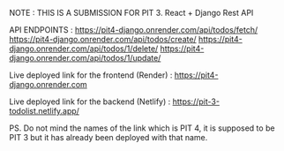 NOTE : THIS IS A SUBMISSION FOR PIT 3. React + Django Rest API

API ENDPOINTS : 
https://pit4-django.onrender.com/api/todos/fetch/
https://pit4-django.onrender.com/api/todos/create/
https://pit4-django.onrender.com/api/todos/1/delete/
https://pit4-django.onrender.com/api/todos/1/update/

Live deployed link for the frontend (Render) :
https://pit4-django.onrender.com

Live deployed link for the backend (Netlify) :
https://pit-3-todolist.netlify.app/

PS. Do not mind the names of the link which is PIT 4, it is supposed to be PIT 3 but it has already been deployed with that name.

